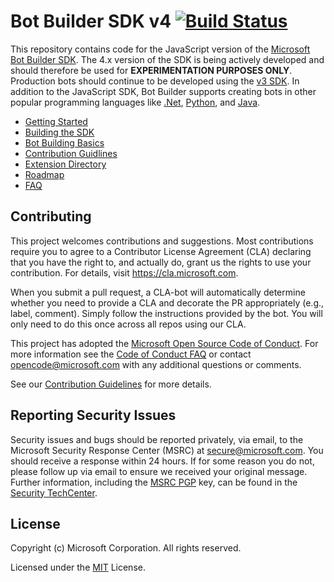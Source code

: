 # Bot Builder SDK v4 [![Build Status](https://travis-ci.org/Microsoft/botbuilder-js.svg?branch=master)](https://travis-ci.org/Microsoft/botbuilder-js)
This repository contains code for the JavaScript version of the [Microsoft Bot Builder SDK](https://github.com/Microsoft/BotBuilder). The 4.x version of the SDK is being actively developed and should therefore be used for **EXPERIMENTATION PURPOSES ONLY**. Production bots should continue to be developed using the [v3 SDK](https://github.com/Microsoft/BotBuilder/tree/master/Node). In addition to the JavaScript SDK, Bot Builder supports creating bots in other popular programming languages like [.Net](https://github.com/Microsoft/botbuilder-dotnet), [Python](https://github.com/Microsoft/botbuilder-python), and [Java](https://github.com/Microsoft/botbuilder-java).

- [Getting Started](https://github.com/Microsoft/botbuilder-js/wiki#getting-started)
- [Building the SDK](https://github.com/Microsoft/botbuilder-js/wiki/Building-the-SDK)
- [Bot Building Basics](https://github.com/Microsoft/botbuilder-js/wiki/Overview)
- [Contribution Guidlines](https://github.com/Microsoft/botbuilder-js/wiki/Contribution-Guidelines)
- [Extension Directory](https://github.com/Microsoft/botbuilder-js/wiki/Extension-Directory)
- [Roadmap](https://github.com/Microsoft/botbuilder-js/wiki/Roadmap)
- [FAQ](https://github.com/Microsoft/botbuilder-js/wiki/FAQ)

## Contributing

This project welcomes contributions and suggestions.  Most contributions require you to agree to a
Contributor License Agreement (CLA) declaring that you have the right to, and actually do, grant us
the rights to use your contribution. For details, visit https://cla.microsoft.com.

When you submit a pull request, a CLA-bot will automatically determine whether you need to provide
a CLA and decorate the PR appropriately (e.g., label, comment). Simply follow the instructions
provided by the bot. You will only need to do this once across all repos using our CLA.

This project has adopted the [Microsoft Open Source Code of Conduct](https://opensource.microsoft.com/codeofconduct/).
For more information see the [Code of Conduct FAQ](https://opensource.microsoft.com/codeofconduct/faq/) or
contact [opencode@microsoft.com](mailto:opencode@microsoft.com) with any additional questions or comments.

See our [Contribution Guidelines](https://github.com/Microsoft/botbuilder-js/wiki/Contribution-Guidelines) for more details.

## Reporting Security Issues

Security issues and bugs should be reported privately, via email, to the Microsoft Security
Response Center (MSRC) at [secure@microsoft.com](mailto:secure@microsoft.com). You should
receive a response within 24 hours. If for some reason you do not, please follow up via
email to ensure we received your original message. Further information, including the
[MSRC PGP](https://technet.microsoft.com/en-us/security/dn606155) key, can be found in
the [Security TechCenter](https://technet.microsoft.com/en-us/security/default).

## License

Copyright (c) Microsoft Corporation. All rights reserved.

Licensed under the [MIT](https://github.com/Microsoft/vscode/blob/master/LICENSE.txt) License.

